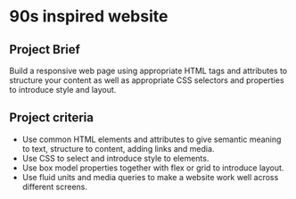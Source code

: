 # 90s inspired website

## Project Brief
Build a responsive web page using appropriate HTML tags and attributes to structure your content as well as appropriate CSS selectors and properties to introduce style and layout.

## Project criteria
<ul>
  <li>Use common HTML elements and attributes to give semantic meaning to text, structure to content, adding links and media.</li>
  <li>Use CSS to select and introduce style to elements.</li>
  <li>Use box model properties together with flex or grid to introduce layout.</li>
  <li>Use fluid units and media queries to make a website work well across different screens.</li>
</ul>

